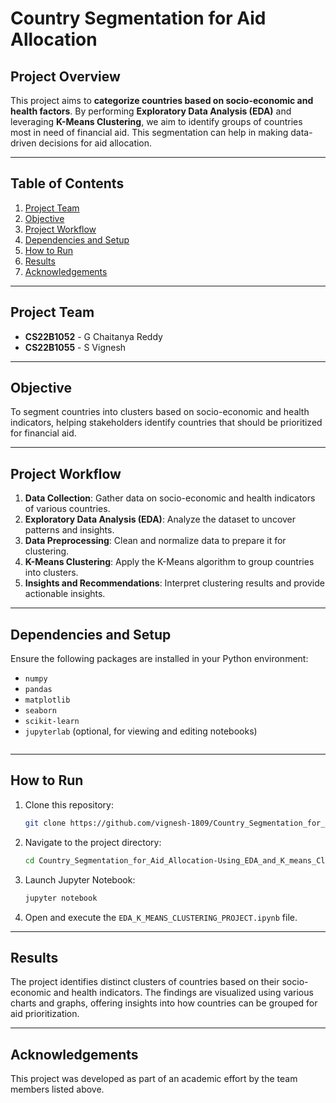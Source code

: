 # Country Segmentation for Aid Allocation

## Project Overview
This project aims to **categorize countries based on socio-economic and health factors**. By performing **Exploratory Data Analysis (EDA)** and leveraging **K-Means Clustering**, we aim to identify groups of countries most in need of financial aid. This segmentation can help in making data-driven decisions for aid allocation.

---

## Table of Contents
1. [Project Team](#project-team)
2. [Objective](#objective)
3. [Project Workflow](#project-workflow)
4. [Dependencies and Setup](#dependencies-and-setup)
5. [How to Run](#how-to-run)
6. [Results](#results)
7. [Acknowledgements](#acknowledgements)

---

## Project Team
- **CS22B1052** - G Chaitanya Reddy  
- **CS22B1055** - S Vignesh  

---

## Objective
To segment countries into clusters based on socio-economic and health indicators, helping stakeholders identify countries that should be prioritized for financial aid.

---

## Project Workflow
1. **Data Collection**: Gather data on socio-economic and health indicators of various countries.
2. **Exploratory Data Analysis (EDA)**: Analyze the dataset to uncover patterns and insights.
3. **Data Preprocessing**: Clean and normalize data to prepare it for clustering.
4. **K-Means Clustering**: Apply the K-Means algorithm to group countries into clusters.
5. **Insights and Recommendations**: Interpret clustering results and provide actionable insights.

---

## Dependencies and Setup
Ensure the following packages are installed in your Python environment:

- `numpy`
- `pandas`
- `matplotlib`
- `seaborn`
- `scikit-learn`
- `jupyterlab` (optional, for viewing and editing notebooks)


```
```
---

## How to Run
1. Clone this repository:
   ```bash
   git clone https://github.com/vignesh-1809/Country_Segmentation_for_Aid_Allocation-Using_EDA_and_K_means_Clustering.git
   ```
2. Navigate to the project directory:
   ```bash
   cd Country_Segmentation_for_Aid_Allocation-Using_EDA_and_K_means_Clustering
   ```
3. Launch Jupyter Notebook:
   ```bash
   jupyter notebook
   ```
4. Open and execute the `EDA_K_MEANS_CLUSTERING_PROJECT.ipynb` file.

---

## Results
The project identifies distinct clusters of countries based on their socio-economic and health indicators. The findings are visualized using various charts and graphs, offering insights into how countries can be grouped for aid prioritization.

---

## Acknowledgements
This project was developed as part of an academic effort by the team members listed above.
